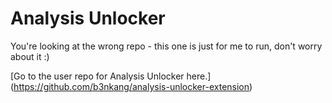 # Analysis Unlocker

You're looking at the wrong repo - this one is just for me to run, don't worry about it :)

[Go to the user repo for Analysis Unlocker here.] (https://github.com/b3nkang/analysis-unlocker-extension)

